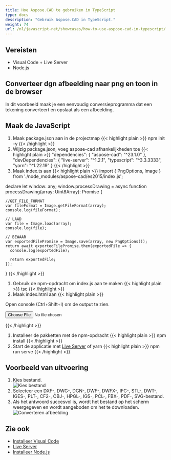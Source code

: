 ```yaml
---
title: Hoe Aspose.CAD te gebruiken in TypeScript
type: docs
description: "Gebruik Aspose.CAD in TypeScript."
weight: 74
url: /nl/javascript-net/showcases/how-to-use-aspose-cad-in-typescript/
---
```


## Vereisten
- Visual Code + Live Server
- Node.js

## Converteer dgn afbeelding naar png en toon in de browser

In dit voorbeeld maak je een eenvoudig conversieprogramma dat een tekening converteert en opslaat als een afbeelding.

## Maak de JavaScript

1. Maak package.json aan in de projectmap
{{< highlight plain >}}
npm init -y
{{< /highlight >}}
1. Wijzig package.json, voeg aspose-cad afhankelijkheden toe
{{< highlight plain >}}
"dependencies": {
    "aspose-cad": "^23.1.0"
  },
 "devDependencies": {
    "live-server": "^1.2.1",
    "typescript": "^3.3.3333",
    "yarn": "^1.22.19"
  }
{{< /highlight >}}
1. Maak index.ts aan
{{< highlight plain >}}
import { PngOptions, Image } from './node_modules/aspose-cad/es2015/index.js';

declare let window: any;
window.processDrawing = async function processDrawing(array: Uint8Array): Promise<any> {

    //GET_FILE_FORMAT
    var fileFormat = Image.getFileFormat(array);
    console.log(fileFormat);
    
    // LAAD
    var file = Image.load(array);
    console.log(file);
    
    // BEWAAR
    var exportedFilePromise = Image.save(array, new PngOptions());
    return await exportedFilePromise.then(exportedFile => {
      console.log(exportedFile);
      
      return exportedFile;
    });
}
{{< /highlight >}}
1. Gebruik de npm-opdracht om index.js aan te maken
{{< highlight plain >}}
tsc
{{< /highlight >}}
1. Maak index.html aan
{{< highlight plain >}}
<!DOCTYPE html>
Open console (Ctrl+Shift+I) om de output te zien.

<script src="./node_modules/aspose-cad/dotnet.js"></script>
<script type="module" src="./node_modules/aspose-cad/es2015/index-js.js"></script>

<body>
	<input id="file" type="file">
	<img id="image" />
</body>

<script>
window.onload = async function () {
	document.querySelector('input').addEventListener('change', function() {
      var reader = new FileReader();
      reader.onload = function() {
      
          var arrayBuffer = this.result;
          var array = new Uint8Array(arrayBuffer);
          
		  //GET_FILE_FORMAT
		  fileFormat = Aspose.CAD.Image.getFileFormat(array);
          console.log(fileFormat);
		  
		  // LAAD
		  file = Aspose.CAD.Image.load(array);
          console.log(file);
		  
		  // BEWAAR
		  exportedFilePromise = Aspose.CAD.Image.save(array, new Aspose.CAD.PngOptions());
		  exportedFilePromise.then(exportedFile => {
			console.log(exportedFile);
			
			var urlCreator = window.URL || window.webkitURL;
			var blob = new Blob([exportedFile], { type: 'application/octet-stream' });
            var imageUrl = urlCreator.createObjectURL(blob);
            document.querySelector("#image").src = imageUrl;
		  });
      }
	  
      reader.readAsArrayBuffer(this.files[0]);
    }, 
	false);
};
</script>
{{< /highlight >}}

1. Installeer de pakketten met de npm-opdracht
{{< highlight plain >}}
npm install
{{< /highlight >}}
1. Start de applicatie met [Live Server](https://marketplace.visualstudio.com/items?itemName=ritwickdey.LiveServer/) of yarn
{{< highlight plain >}}
npm run serve
{{< /highlight >}}

## Voorbeeld van uitvoering

1. Kies bestand.<br>
![Kies bestand](/_assets/javascript-net/typescript/choose-file.png)<br>
1. Selecteer een DXF-, DWG-, DGN-, DWF-, DWFX-, IFC-, STL-, DWT-, IGES-, PLT-, CF2-, OBJ-, HPGL-, IGS-, PCL-, FBX-, PDF-, SVG-bestand.
1. Als het antwoord succesvol is, wordt het bestand op het scherm weergegeven en wordt aangeboden om het te downloaden.<br>
![Converteren afbeelding](/_assets/javascript-net/typescript/convert-image.png)<br>
## Zie ook

- [Installeer Visual Code](https://code.visualstudio.com/)
- [Live Server](https://marketplace.visualstudio.com/items?itemName=ritwickdey.LiveServer/)
- [Installeer Node.js](https://nodejs.org/en/)
